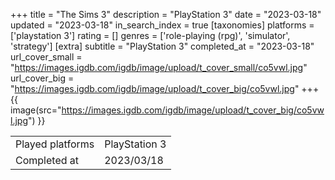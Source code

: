 +++
title = "The Sims 3"
description = "PlayStation 3"
date = "2023-03-18"
updated = "2023-03-18"
in_search_index = true
[taxonomies]
platforms = ['playstation 3']
rating = []
genres = ['role-playing (rpg)', 'simulator', 'strategy']
[extra]
subtitle = "PlayStation 3"
completed_at = "2023-03-18"
url_cover_small = "https://images.igdb.com/igdb/image/upload/t_cover_small/co5vwl.jpg"
url_cover_big = "https://images.igdb.com/igdb/image/upload/t_cover_big/co5vwl.jpg"
+++
{{ image(src="https://images.igdb.com/igdb/image/upload/t_cover_big/co5vwl.jpg") }}

|              |            |
| ------------ | ---------- |
| Played platforms    | PlayStation 3 |
| Completed at | 2023/03/18 |

